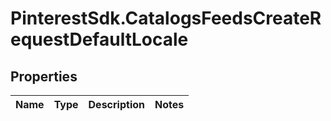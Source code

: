 # PinterestSdk.CatalogsFeedsCreateRequestDefaultLocale

## Properties

Name | Type | Description | Notes
------------ | ------------- | ------------- | -------------



